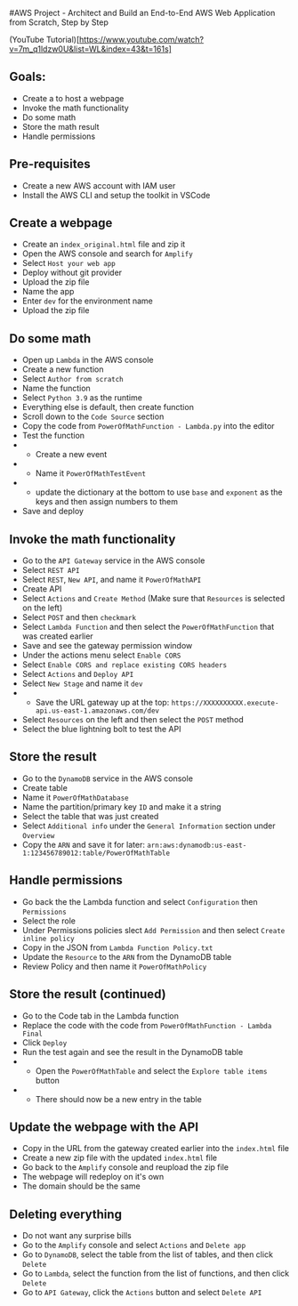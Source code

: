 #AWS Project - Architect and Build an End-to-End AWS Web Application from Scratch, Step by Step

(YouTube Tutorial)[https://www.youtube.com/watch?v=7m_q1ldzw0U&list=WL&index=43&t=161s]


## Goals:
- Create a to host a webpage
- Invoke the math functionality
- Do some math
- Store the math result
- Handle permissions


## Pre-requisites
- Create a new AWS account with IAM user
- Install the AWS CLI and setup the toolkit in VSCode


## Create a webpage
- Create an `index_original.html` file and zip it
- Open the AWS console and search for `Amplify`
- Select `Host your web app`
- Deploy without git provider
- Upload the zip file
- Name the app
- Enter `dev` for the environment name
- Upload the zip file


## Do some math
- Open up `Lambda` in the AWS console
- Create a new function
- Select `Author from scratch`
- Name the function
- Select `Python 3.9` as the runtime
- Everything else is default, then create function
- Scroll down to the `Code Source` section
- Copy the code from `PowerOfMathFunction - Lambda.py` into the editor
- Test the function
- - Create a new event
- - Name it `PowerOfMathTestEvent`
- - update the dictionary at the bottom to use `base` and `exponent` as the keys and then assign numbers to them
- Save and deploy


## Invoke the math functionality
- Go to the `API Gateway` service in the AWS console
- Select `REST API`
- Select `REST`, `New API`, and name it `PowerOfMathAPI`
- Create API
- Select `Actions` and `Create Method` (Make sure that `Resources` is selected on the left)
- Select `POST` and then `checkmark`
- Select `Lambda Function` and then select the `PowerOfMathFunction` that was created earlier
- Save and see the gateway permission window
- Under the actions menu select `Enable CORS`
- Select `Enable CORS and replace existing CORS headers`
- Select `Actions` and `Deploy API`
-  Select `New Stage` and name it `dev`
- - Save the URL gateway up at the top:  `https://XXXXXXXXXX.execute-api.us-east-1.amazonaws.com/dev`
- Select `Resources` on the left and then select the `POST` method
- Select the blue lightning bolt to test the API


## Store the result
- Go to the `DynamoDB` service in the AWS console
- Create table
- Name it `PowerOfMathDatabase`
- Name the partition/primary key `ID` and make it a string
- Select the table that was just created 
- Select `Additional info` under the `General Information` section under `Overview`
- Copy the `ARN` and save it for later:  `arn:aws:dynamodb:us-east-1:123456789012:table/PowerOfMathTable`


## Handle permissions
- Go back the the Lambda function and select `Configuration` then `Permissions`
- Select the role
- Under Permissions policies slect `Add Permission` and then select `Create inline policy`
- Copy in the JSON from `Lambda Function Policy.txt`
- Update the `Resource` to the `ARN` from the DynamoDB table
- Review Policy and then name it `PowerOfMathPolicy`


## Store the result (continued)
- Go to the Code tab in the Lambda function
- Replace the code with the code from `PowerOfMathFunction - Lambda Final`
- Click `Deploy`
- Run the test again and see the result in the DynamoDB table
- - Open the `PowerOfMathTable` and select the `Explore table items` button
- - There should now be a new entry in the table


## Update the webpage with the API
- Copy in the URL from the gateway created earlier into the `index.html` file
- Create a new zip file with the updated `index.html` file
- Go back to the `Amplify` console and reupload the zip file
- The webpage will redeploy on it's own
- The domain should be the same


## Deleting everything
- Do not want any surprise bills
- Go to the `Amplify` console and select `Actions` and `Delete app`
- Go to `DynamoDB`, select the table from the list of tables, and then click `Delete`
- Go to `Lambda`, select the function from the list of functions, and then click `Delete`
- Go to `API Gateway`, click the `Actions` button and select `Delete API`
